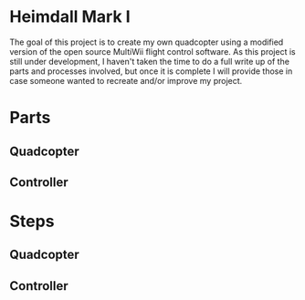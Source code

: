 # Heimdall Mark I
The goal of this project is to create my own quadcopter using a modified version of the open source MultiWii flight control software.
As this project is still under development, I haven't taken the time to do a full write up of the parts and processes involved, but 
once it is complete I will provide those in case someone wanted to recreate and/or improve my project. 

# Parts
## Quadcopter
## Controller

# Steps
## Quadcopter
## Controller

